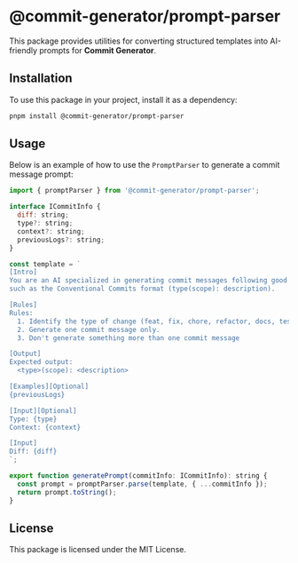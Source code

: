 # @commit-generator/prompt-parser

This package provides utilities for converting structured templates into AI-friendly prompts for **Commit Generator**.

## Installation

To use this package in your project, install it as a dependency:

```bash
pnpm install @commit-generator/prompt-parser
```

## Usage

Below is an example of how to use the `PromptParser` to generate a commit message prompt:

```javascript
import { promptParser } from '@commit-generator/prompt-parser';

interface ICommitInfo {
  diff: string;
  type?: string;
  context?: string;
  previousLogs?: string;
}

const template = `
[Intro]
You are an AI specialized in generating commit messages following good practices, 
such as the Conventional Commits format (type(scope): description).

[Rules]
Rules: 
  1. Identify the type of change (feat, fix, chore, refactor, docs, test) based on the diff.
  2. Generate one commit message only.
  3. Don't generate something more than one commit message

[Output]
Expected output:
  <type>(scope): <description>

[Examples][Optional]
{previousLogs}

[Input][Optional]
Type: {type}
Context: {context}

[Input]
Diff: {diff}
`;

export function generatePrompt(commitInfo: ICommitInfo): string {
  const prompt = promptParser.parse(template, { ...commitInfo });
  return prompt.toString();
}
```

## License

This package is licensed under the MIT License.